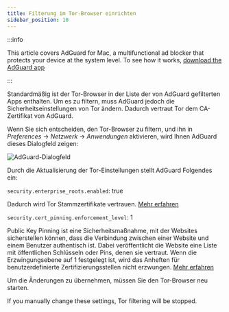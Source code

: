 ```yaml
---
title: Filterung im Tor-Browser einrichten
sidebar_position: 10
---
```


:::info

This article covers AdGuard for Mac, a multifunctional ad blocker that protects your device at the system level. To see how it works, [download the AdGuard app](https://adguard.com/download.html?auto=true)

:::

Standardmäßig ist der Tor-Browser in der Liste der von AdGuard gefilterten Apps enthalten. Um es zu filtern, muss AdGuard jedoch die Sicherheitseinstellungen von Tor ändern. Dadurch vertraut Tor dem CA-Zertifikat von AdGuard.

Wenn Sie sich entscheiden, den Tor-Browser zu filtern, und ihn in *Preferences* → *Netzwerk* → *Anwendungen* aktivieren, wird Ihnen AdGuard dieses Dialogfeld zeigen:

![AdGuard-Dialogfeld](https://cdn.adtidy.org/content/kb/ad_blocker/mac/tor-setup.png)

Durch die Aktualisierung der Tor-Einstellungen stellt AdGuard Folgendes ein:

`security.enterprise_roots.enabled`: true

Dadurch wird Tor Stammzertifikate vertrauen. [Mehr erfahren](https://support.mozilla.org/en-US/kb/setting-certificate-authorities-firefox)

`security.cert_pinning.enforcement_level`: 1

Public Key Pinning ist eine Sicherheitsmaßnahme, mit der Websites sicherstellen können, dass die Verbindung zwischen einer Website und einem Benutzer authentisch ist. Dabei veröffentlicht die Website eine Liste mit öffentlichen Schlüsseln oder Pins, denen sie vertraut. Wenn die Erzwingungsebene auf 1 festgelegt ist, wird das Anheften für benutzerdefinierte Zertifizierungsstellen nicht erzwungen. [Mehr erfahren](https://wiki.mozilla.org/SecurityEngineering/Public_Key_Pinning)

Um die Änderungen zu übernehmen, müssen Sie den Tor-Browser neu starten.

If you manually change these settings, Tor filtering will be stopped.

